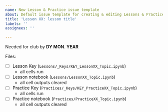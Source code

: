 ```yaml
---
name: New Lesson & Practice issue template
about: Default issue template for creating & editing Lessons & Practices
title: 'Lesson XX: lesson title'
labels: ''
assignees: ''

---
```


Needed for club by **DY MON. YEAR**

Files:
- [ ] Lesson Key (`Lessons/_Keys/KEY_LessonXX_Topic.ipynb`)
  - all cells run
- [ ] Lesson notebook (`Lessons/LessonXX_Topic.ipynb`)
  - all cell outputs cleared
- [ ] Practice Key (`Practices/_Keys/KEY_PracticeXX_Topic.ipynb`)
  - all cells run
- [ ] Practice notebook (`Practices/PracticeXX_Topic.ipynb`)
  - all cell outputs cleared
